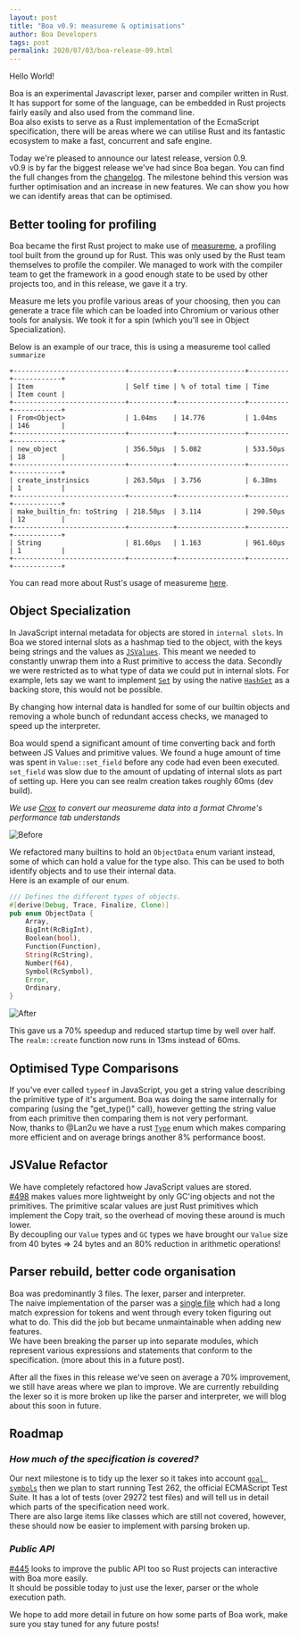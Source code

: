 ```yaml
---
layout: post
title: "Boa v0.9: measureme & optimisations"
author: Boa Developers
tags: post
permalink: 2020/07/03/boa-release-09.html
---
```


Hello World!

Boa is an experimental Javascript lexer, parser and compiler written in Rust. It has support for some of the language, can be embedded in Rust projects fairly easily and also used from the command line.  
Boa also exists to serve as a Rust implementation of the EcmaScript specification, there will be areas where we can utilise Rust and its fantastic ecosystem to make a fast, concurrent and safe engine.

Today we're pleased to announce our latest release, version 0.9.  
v0.9 is by far the biggest release we've had since Boa began. You can find the full changes from the [changelog](https://github.com/boa-dev/boa/blob/main/CHANGELOG.md#-090-2020-06-25---move-to-organisation-78-faster-execution-time). The milestone behind this version was further optimisation and an increase in new features. We can show you how we can identify areas that can be optimised.

## Better tooling for profiling

Boa became the first Rust project to make use of [measureme](https://github.com/rust-lang/measureme), a profiling tool built from the ground up for Rust. This was only used by the Rust team themselves to profile the compiler. We managed to work with the compiler team to get the framework in a good enough state to be used by other projects too, and in this release, we gave it a try.

Measure me lets you profile various areas of your choosing, then you can generate a trace file which can be loaded into Chromium or various other tools for analysis.
We took it for a spin (which you'll see in Object Specialization).

Below is an example of our trace, this is using a measureme tool called `summarize`

```
+----------------------------+-----------+-----------------+----------+------------+
| Item                       | Self time | % of total time | Time     | Item count |
+----------------------------+-----------+-----------------+----------+------------+
| From<Object>               | 1.04ms    | 14.776          | 1.04ms   | 146        |
+----------------------------+-----------+-----------------+----------+------------+
| new_object                 | 356.50µs  | 5.082           | 533.50µs | 18         |
+----------------------------+-----------+-----------------+----------+------------+
| create_instrinsics         | 263.50µs  | 3.756           | 6.38ms   | 1          |
+----------------------------+-----------+-----------------+----------+------------+
| make_builtin_fn: toString  | 218.50µs  | 3.114           | 290.50µs | 12         |
+----------------------------+-----------+-----------------+----------+------------+
| String                     | 81.60µs   | 1.163           | 961.60µs | 1          |
+----------------------------+-----------+-----------------+----------+------------+
```

You can read more about Rust's usage of measureme [here](https://blog.rust-lang.org/inside-rust/2020/02/25/intro-rustc-self-profile.html).

## Object Specialization

In JavaScript internal metadata for objects are stored in `internal slots`. In Boa we stored internal slots as a hashmap tied to the object, with the keys being strings and the values as [`JSValues`](https://github.com/boa-dev/boa/blob/73f65f7800917c92f86134eaa21751c1ca93d986/boa/src/builtins/value/mod.rs#L57-L78). This meant we needed to constantly unwrap them into a Rust primitive to access the data. Secondly we were restricted as to what type of data we could put in internal slots. For example, lets say we want to implement [`Set`](https://developer.mozilla.org/en-US/docs/Web/JavaScript/Reference/Global_Objects/Set) by using the native [`HashSet`](https://doc.rust-lang.org/std/collections/struct.HashSet.html) as a backing store, this would not be possible.

By changing how internal data is handled for some of our builtin objects and removing a whole bunch of redundant access checks, we managed to speed up the interpreter.

Boa would spend a significant amount of time converting back and forth between JS Values and primitive values. We found a huge amount of time was spent in `Value::set_field` before any code had even been executed. `set_field` was slow due to the amount of updating of internal slots as part of setting up. Here you can see realm creation takes roughly 60ms (dev build).

_We use [Crox](https://github.com/rust-lang/measureme/blob/main/crox/Readme.md) to convert our measureme data into a format Chrome's performance tab understands_

![Before](/images/2020-07-03/before.png)

We refactored many builtins to hold an `ObjectData` enum variant instead, some of which can hold a value for the type also.
This can be used to both identify objects and to use their internal data.  
Here is an example of our enum.

```rust
/// Defines the different types of objects.
#[derive(Debug, Trace, Finalize, Clone)]
pub enum ObjectData {
    Array,
    BigInt(RcBigInt),
    Boolean(bool),
    Function(Function),
    String(RcString),
    Number(f64),
    Symbol(RcSymbol),
    Error,
    Ordinary,
}
```

![After](/images/2020-07-03/after.png)

This gave us a 70% speedup and reduced startup time by well over half. The `realm::create` function now runs in 13ms instead of 60ms.

## Optimised Type Comparisons

If you've ever called `typeof` in JavaScript, you get a string value describing the primitive type of it's argument. Boa was doing the same internally for comparing (using the "get_type()" call), however getting the string value from each primitive then comparing them is not very performant.  
Now, thanks to @Lan2u we have a rust [`Type`](https://github.com/boa-dev/boa/blob/8f8498eac17164c8de2f599bd0b7ba2e8053ec30/boa/src/builtins/value/val_type.rs#L4-L17) enum which makes comparing more efficient and on average brings another 8% performance boost.

## JSValue Refactor

We have completely refactored how JavaScript values are stored.  
[#498](https://github.com/boa-dev/boa/pull/498) makes values more lightweight by only GC'ing objects and not the primitives. The primitive scalar values are just Rust primitives which implement the Copy trait, so the overhead of moving these around is much lower.  
By decoupling our `Value` types and `GC` types we have brought our `Value` size from 40 bytes => 24 bytes and an 80% reduction in arithmetic operations!

## Parser rebuild, better code organisation

Boa was predominantly 3 files. The lexer, parser and interpreter.  
The naive implementation of the parser was a [single file](https://github.com/boa-dev/boa/blob/c23a7b1f4ac57af6c5f0b9f6c98fbbed7a14c98f/src/lib/syntax/parser.rs) which had a long match expression for tokens and went through every token figuring out what to do. This did the job but became unmaintainable when adding new features.  
We have been breaking the parser up into separate modules, which represent various expressions and statements that conform to the specification. (more about this in a future post).

After all the fixes in this release we've seen on average a 70% improvement, we still have areas where we plan to improve. We are currently rebuilding the lexer so it is more broken up like the parser and interpreter, we will blog about this soon in future.

## Roadmap

### _How much of the specification is covered?_

Our next milestone is to tidy up the lexer so it takes into account [`goal symbols`](https://tc39.es/ecma262/#sec-context-free-grammars) then we plan to start running Test 262, the official ECMAScript Test Suite. It has a lot of tests (over 29272 test files) and will tell us in detail which parts of the specification need work.  
There are also large items like classes which are still not covered, however, these should now be easier to implement with parsing broken up.

### _Public API_

[#445](https://github.com/boa-dev/boa/issues/445) looks to improve the public API too so Rust projects can interactive with Boa more easily.  
It should be possible today to just use the lexer, parser or the whole execution path.

We hope to add more detail in future on how some parts of Boa work, make sure you stay tuned for any future posts!
